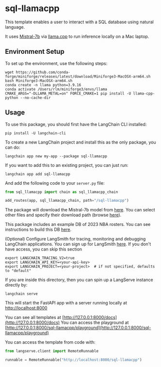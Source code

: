 
# sql-llamacpp

This template enables a user to interact with a SQL database using natural language. 

It uses [Mistral-7b](https://mistral.ai/news/announcing-mistral-7b/) via [llama.cpp](https://github.com/ggerganov/llama.cpp) to run inference locally on a Mac laptop.

## Environment Setup

To set up the environment, use the following steps:

```shell
wget https://github.com/conda-forge/miniforge/releases/latest/download/Miniforge3-MacOSX-arm64.sh
bash Miniforge3-MacOSX-arm64.sh
conda create -n llama python=3.9.16
conda activate /Users/rlm/miniforge3/envs/llama
CMAKE_ARGS="-DLLAMA_METAL=on" FORCE_CMAKE=1 pip install -U llama-cpp-python --no-cache-dir
```

## Usage

To use this package, you should first have the LangChain CLI installed:

```shell
pip install -U langchain-cli
```

To create a new LangChain project and install this as the only package, you can do:

```shell
langchain app new my-app --package sql-llamacpp
```

If you want to add this to an existing project, you can just run:

```shell
langchain app add sql-llamacpp
```

And add the following code to your `server.py` file:
```python
from sql_llamacpp import chain as sql_llamacpp_chain

add_routes(app, sql_llamacpp_chain, path="/sql-llamacpp")
```

The package will download the Mistral-7b model from [here](https://huggingface.co/TheBloke/Mistral-7B-Instruct-v0.1-GGUF). You can select other files and specify their download path (browse [here](https://huggingface.co/TheBloke)).

This package includes an example DB of 2023 NBA rosters. You can see instructions to build this DB [here](https://github.com/facebookresearch/llama-recipes/blob/main/demo_apps/StructuredLlama.ipynb).

(Optional) Configure LangSmith for tracing, monitoring and debugging LangChain applications. You can sign up for LangSmith [here](https://smith.langchain.com/). If you don't have access, you can skip this section

```shell
export LANGCHAIN_TRACING_V2=true
export LANGCHAIN_API_KEY=<your-api-key>
export LANGCHAIN_PROJECT=<your-project>  # if not specified, defaults to "default"
```

If you are inside this directory, then you can spin up a LangServe instance directly by:

```shell
langchain serve
```

This will start the FastAPI app with a server running locally at 
[http://localhost:8000](http://localhost:8000)

You can see all templates at [http://127.0.0.1:8000/docs](http://127.0.0.1:8000/docs)
You can access the playground at [http://127.0.0.1:8000/sql-llamacpp/playground](http://127.0.0.1:8000/sql-llamacpp/playground)  

You can access the template from code with:

```python
from langserve.client import RemoteRunnable

runnable = RemoteRunnable("http://localhost:8000/sql-llamacpp")
```
